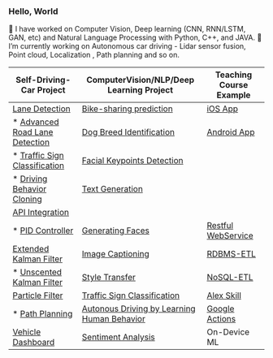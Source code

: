 ### Hello, World

<!--
**tooth2/tooth2** is a ✨ _special_ ✨ repository because its `README.md` (this file) appears on your GitHub profile.

Here are some ideas to get you started:

- 🔭 I’m currently working on Computer Vision, Deep learning (CNN, RNN/LSTM, GAN, etc) and Natural Language Processing with Python, C++, and JAVA.
- 🌱 I’m currently learning Autonomous car driving - Lidar sensor fusion, Point cloud, Localization , Path planning and  so on
- 👯 I’m looking to collaborate on ...
- 💬 Ask me about ...
- ⚡ Fun fact: ...
-->
🔭 I have worked on Computer Vision, Deep learning (CNN, RNN/LSTM, GAN, etc) and Natural Language Processing with Python, C++, and JAVA. 
🌱 I’m currently working on Autonomous car driving - Lidar sensor fusion, Point cloud, Localization , Path planning and  so on.

|Self-Driving-Car Project | ComputerVision/NLP/Deep Learning Project | Teaching Course Example|
|---| ---| -- |
| [Lane Detection](https://github.com/tooth2/Lane_Line_Detection)| [Bike-sharing prediction](https://github.com/tooth2/Bike-Sharing-Prediction) | [iOS App](https://github.com/tooth2/iDrift_iOS)|
|* [Advanced Road Lane Detection](https://github.com/tooth2/Road_Lane_Detection) |[Dog Breed Identification](https://github.com/tooth2/Dog-Breed-Identification)| [Android App](https://github.com/tooth2/iDrift_Android) |
|* [Traffic Sign Classification](https://github.com/tooth2/Traffic_Sign_Classification) | [Facial Keypoints Detection](https://github.com/tooth2/Facial-KeyPoints-Detection) | 
|* [Driving Behavior Cloning](https://github.com/tooth2/Autonomous_Driving)|[Text Generation](https://github.com/tooth2/TV-Script-Generation)|
[API Integration](https://github.com/tooth2/TestOpenXC) |
|* [PID Controller](https://github.com/tooth2/PID_Controller)|[Generating Faces](https://github.com/tooth2/Celeb-Face-Generation)| [Restful WebService](https://github.com/tooth2/BeaconLocationService) 
| [Extended Kalman Filter](https://github.com/tooth2/Extended-Kalman-Filter)|[Image Captioning](https://github.com/tooth2/Automatic-Image-Captioning) |  [RDBMS-ETL](https://github.com/tooth2/DM-RDBMS-ETL)|
|* [Unscented Kalman Filter](https://github.com/tooth2/Unscented-Kalman-Filter) | [Style Transfer](https://github.com/tooth2/Artistic-Style-Transfer)| [NoSQL-ETL](https://github.com/tooth2/DM-NoSQL-ETL)|
| [Particle Filter](https://github.com/tooth2/Robot_Particle_Fillter)| [Traffic Sign Classification](https://github.com/tooth2/Traffic_Sign_Classification)| [Alex Skill](https://github.com/tooth2/AlexaSkill-Survey)|
|* [Path Planning](https://github.com/tooth2/Path_Planning) | [Autonous Driving by Learning Human Behavior](https://github.com/tooth2/Autonomous_Driving)| [Google Actions](https://github.com/tooth2/GoogleActions) |
| [Vehicle Dashboard](https://github.com/tooth2/VehicleDashboard)| [Sentiment Analysis](https://github.com/tooth2/Sentiment-Analysis) | On-Device ML 

<!--

 Computer-Vision Project 
 * [Lane Detection](https://github.com/tooth2/Lane_Line_Detection)
* [Advanced Road Lane Detection](https://github.com/tooth2/Road_Lane_Detection) 
* [Traffic Sign Classification](https://github.com/tooth2/Traffic_Sign_Classification)
* [Facial Keypoints Detection](https://github.com/tooth2/Facial-KeyPoints-Detection)
* [Image Captioning](https://github.com/tooth2/Automatic-Image-Captioning) 

 Deep-Learning Project
* [Bike-sharing prediction](https://github.com/tooth2/Bike-Sharing-Prediction)
* [Dog Breed Identification](https://github.com/tooth2/Dog-Breed-Identification)
* [Facial Keypoints Detection](https://github.com/tooth2/Facial-KeyPoints-Detection) 
* [Text Generation](https://github.com/tooth2/TV-Script-Generation)
* [Generating Faces](https://github.com/tooth2/Celeb-Face-Generation)
* [Image Captioning](https://github.com/tooth2/Automatic-Image-Captioning) 
* [Style Transfer](https://github.com/tooth2/Artistic-Style-Transfer)
* [Traffic Sign Classification](https://github.com/tooth2/Traffic_Sign_Classification)
* [Autonous Driving by Learning Human Behavior](https://github.com/tooth2/Autonomous_Driving)
* [Sentiment Analysis](https://github.com/tooth2/Sentiment-Analysis)

 Natural-Lanuage-Processing Project 
* [Sentiment Analysis](https://github.com/tooth2/Sentiment-Analysis)
* [Text Generation](https://github.com/tooth2/TV-Script-Generation)
* [Image Captioning](https://github.com/tooth2/Automatic-Image-Captioning) 
* [Alex Skill](https://github.com/tooth2/AlexaSkill-Survey)
* [Google Actions](https://github.com/tooth2/GoogleActions)

### Teaching Course Examples 
* iOS: [iOS iDrift App](https://github.com/tooth2/iDrift_iOS)
* Android
  * [Vehicle Dashboard](https://github.com/tooth2/VehicleDashboard)
  * [Android iDrift App](https://github.com/tooth2/iDrift_Android)
  * [OpenXC Integration](https://github.com/tooth2/TestOpenXC)
  * [Sleep Daemon](https://github.com/tooth2/SleepDaemon)
* WebService/IoT: [Beacon Location Service](https://github.com/tooth2/BeaconLocationService) 
* RDBMS: [RDBMS-ETL](https://github.com/tooth2/DM-RDBMS-ETL)
* NoSQL: [NoSQL-ETL](https://github.com/tooth2/DM-NoSQL-ETL)

--> 
